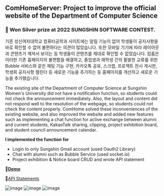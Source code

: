 ## ComHomeServer: Project to improve the official website of the Department of Computer Science
### 🥈 Won Silver prize at 2022 SUNGSHIN SOFTWARE CONTEST.

기존 성신여자대학교 컴퓨터공학과 사이트에는 알림 기능이 없어 학생들이 공지사항을 바로 확인할 수 없어 불편하다는 의견이 많았습니다. 또한 모바일 기기에 따라 레이아웃과 콘텐츠가 깨져서 보이는 등 학생들이 콘텐츠를 제대로 확인할 수 없었습니다. 컴홈은 이러한 기존 홈페이지의 불편함을 해결하고, 졸업생과 재학생 간의 활발한 교류를 위한 Bubble 서비스와 같은 채팅 기능 구현, 카카오톡 공유, 스크랩, 프로젝트 전시 게시판, 학생회 공지사항 캘린더 등 새로운 기능을 추가하는 등 홈페이지를 개선하고 새로운 기능을 추가했습니다.

The existing site of the Department of Computer Science at Sungshin Women's University did not have a notification function, so students could not check the announcement immediately. Also, the layout and content did not respond well to the resolution of the webpage, so students could not check the content properly. 
ComHome solved these inconveniences of the existing website, and also improved the website and added new features such as implementing a chat function for active exchange between alumni and current students, KakaoTalk sharing, clipping, project exhibition board, and student council announcement calendar.

**I implemented the function for**

- Login to only Sungshin Gmail account (used Oauth2 Library)
- Chat with alumni such as Bubble Service (used socket.io)
- Project exhibition & Notice board CRUD and wrote API statement

**🔗[Demo](https://youtu.be/YITe26oWL2M)**

🔗[API Statements](https://www.notion.so/8039de46ca4846fc8aff0e15064a5a7a)

![image](https://user-images.githubusercontent.com/61766218/234018238-044a699b-5f86-4526-8983-c3d2500a890e.png)
![image](https://user-images.githubusercontent.com/61766218/234018390-6c108e15-d1f3-49ea-b4ae-9398c766b5bb.png)
![image](https://user-images.githubusercontent.com/61766218/234018104-be4b509e-a385-45a1-9a44-c5d4624b22d5.png)
